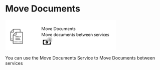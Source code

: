 # Move Documents

![](../assets/54.png)

You can use the Move Documents Service to Move Documents between services

